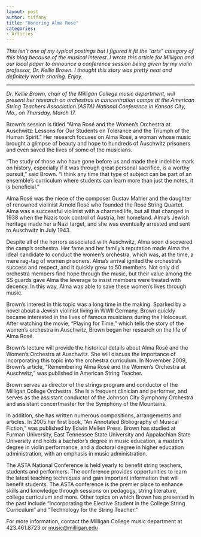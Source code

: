 ```yaml
---
layout: post
author: tiffany
title: "Honoring Alma Rose"
categories: 
- Articles
---
```


_This isn’t one of my typical postings but I figured it fit the “arts” category of this blog because of the musical interest. I wrote this article for Milligan and our local paper to announce a conference session being given by my violin professor, Dr. Kellie Brown. I thought this story was pretty neat and definitely worth sharing. Enjoy._

***

_Dr. Kellie Brown, chair of the Milligan College music department, will present her research on orchestras in concentration camps at the American String Teachers Association (ASTA) National Conference in Kansas City, Mo., on Thursday, March 17._

Brown’s session is titled “Alma Rosé and the Women’s Orchestra at Auschwitz: Lessons for Our Students on Tolerance and the Triumph of the Human Spirit.” Her research focuses on Alma Rosé, a woman whose music brought a glimpse of beauty and hope to hundreds of Auschwitz prisoners and even saved the lives of some of the musicians.

“The study of those who have gone before us and made their indelible mark on history, especially if it was through great personal sacrifice, is a worthy pursuit,” said Brown. “I think any time that type of subject can be part of an ensemble’s curriculum where students can learn more than just the notes, it is beneficial.”

Alma Rosé was the niece of the composer Gustav Mahler and the daughter of renowned violinist Arnold Rosé who founded the Rosé String Quartet. Alma was a successful violinist with a charmed life, but all that changed in 1938 when the Nazis took control of Austria, her homeland. Alma’s Jewish heritage made her a Nazi target, and she was eventually arrested and sent to Auschwitz in July 1943.

Despite all of the horrors associated with Auschwitz, Alma soon discovered the camp’s orchestra. Her fame and her family’s reputation made Alma the ideal candidate to conduct the women’s orchestra, which was, at the time, a mere rag-tag of women prisoners. Alma’s arrival ignited the orchestra’s success and respect, and it quickly grew to 50 members. Not only did orchestra members find hope through the music, but their value among the SS guards gave Alma the leverage to insist members were treated with decency. In this way, Alma was able to save these women’s lives through music.

Brown’s interest in this topic was a long time in the making. Sparked by a novel about a Jewish violinist living in WWII Germany, Brown quickly became interested in the lives of famous musicians during the Holocaust. After watching the movie, “Playing for Time,” which tells the story of the women’s orchestra in Auschwitz, Brown began her research on the life of Alma Rosé.

Brown’s lecture will provide the historical details about Alma Rosé and the Women’s Orchestra at Auschwitz. She will discuss the importance of incorporating this topic into the orchestra curriculum. In November 2009, Brown’s article, “Remembering Alma Rosé and the Women’s Orchestra at Auschwitz,” was published in American String Teacher.

Brown serves as director of the strings program and conductor of the Milligan College Orchestra. She is a frequent clinician and performer, and serves as the assistant conductor of the Johnson City Symphony Orchestra and assistant concertmaster for the Symphony of the Mountains.

In addition, she has written numerous compositions, arrangements and articles. In 2005 her first book, “An Annotated Bibliography of Musical Fiction,” was published by Edwin Mellen Press. Brown has studied at Furman University, East Tennessee State University and Appalachian State University and holds a bachelor’s degree in music education, a master’s degree in violin performance, and a doctoral degree in higher education administration, with an emphasis in music administration.

The ASTA National Conference is held yearly to benefit string teachers, students and performers. The conference provides opportunities to learn the latest teaching techniques and gain important information that will benefit students. The ASTA conference is the premier place to enhance skills and knowledge through sessions on pedagogy, string literature, college curriculum and more. Other topics on which Brown has presented in the past include “Incorporating the Elective Student in the College String Curriculum” and “Technology for the String Teacher.”

For more information, contact the Milligan College music department at 423.461.8723 or [music@milligan.edu](mailto:music@milligan.edu)